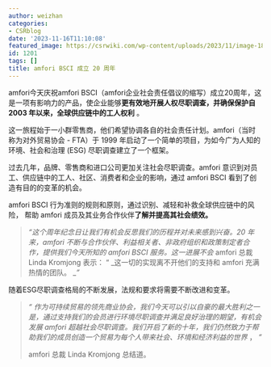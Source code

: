 ```yaml
---
author: weizhan
categories:
- CSRblog
date: '2023-11-16T11:10:08'
featured_image: https://csrwiki.com/wp-content/uploads/2023/11/image-18.png
id: 1201
tags: []
title: amfori BSCI 成立 20 周年
---
```


amfori今天庆祝amfori
BSCI（amfori企业社会责任倡议的缩写）成立20周年，这是一项有影响力的产品，使企业能够**更有效地开展人权尽职调查，并确保保护自 2003
年以来，全球供应链中的工人权利** 。

这一旅程始于一小群零售商，他们希望协调各自的社会责任计划。amfori（当时称为对外贸易协会 - FTA）于 1999
年启动了一个简单的项目，为如今广为人知的环境、社会和治理 (ESG) 尽职调查建立了一个框架。

过去几年，品牌、零售商和进口公司更加关注社会尽职调查。amfori 意识到对员工、供应链中的工人、社区、消费者和企业的影响，通过 amfori BSCI
看到了创造有目的的变革的机会。

amfori BSCI 行为准则的规则和原则，通过识别、减轻和补救全球供应链中的风险， 帮助 amfori
成员及其业务合作伙伴**了解并提高其社会绩效。**

> _“这个周年纪念日让我们有机会反思我们的历程并对未来感到兴奋。20 年来，amfori
> 不断与合作伙伴、利益相关者、非政府组织和政策制定者合作，提供我们今天所知的 amfori BSCI 服务。这一进展不会_ amfori 总裁 Linda
> Kromjong 表示： “ _这一切的实现离不开他们的支持和 amfori 充满热情的团队。  __”_

随着ESG尽职调查格局的不断发展，法规和要求将需要不断改进和变革。

> _“_ _作为可持续贸易的领先商业协会，我们今天可以引以自豪的最大胜利之一是，通过支持我们的会员进行环境尽职调查并满足良好治理的期望，有机会发展
> amfori 超越社会尽职调查。我们开启了新的十年，我们仍然致力于帮助我们的成员创造一个贸易为每个人带来社会、环境和经济利益的世界_ ， _”_
>
> amfori 总裁 Linda Kromjong 总结道。

